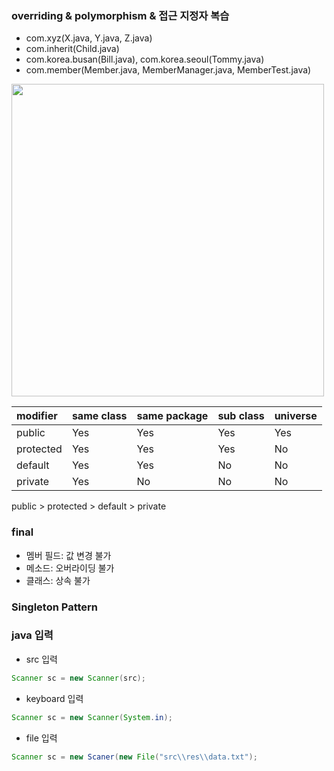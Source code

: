 ### overriding & polymorphism & 접근 지정자 복습
- com.xyz(X.java, Y.java, Z.java)
- com.inherit(Child.java)
- com.korea.busan(Bill.java), com.korea.seoul(Tommy.java)
- com.member(Member.java, MemberManager.java, MemberTest.java)

<img src="https://user-images.githubusercontent.com/77595685/180341174-6ee73914-7709-461b-bee3-7d107f11d318.png"  width=500px>

|modifier|same class|same package|sub class|universe|
|:----|:----|:----|:----|:----|
|public|Yes|Yes|Yes|Yes|
|protected|Yes|Yes|Yes|No|
|default|Yes|Yes|No|No|
|private|Yes|No|No|No|

public > protected > default > private<br>

### final
- 멤버 필드: 값 변경 불가
- 메소드: 오버라이딩 불가
- 클래스: 상속 불가

### Singleton Pattern

### java 입력
- src 입력
```java
Scanner sc = new Scanner(src);
```
- keyboard 입력
```java
Scanner sc = new Scanner(System.in);
```
- file 입력
```java
Scanner sc = new Scaner(new File("src\\res\\data.txt");
```
